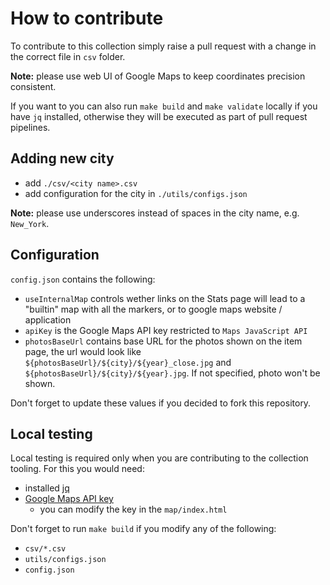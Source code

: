 # How to contribute

To contribute to this collection simply raise a pull request with a change in the correct file in `csv` folder.

**Note:** please use web UI of Google Maps to keep coordinates precision consistent.

If you want to you can also run `make build` and `make validate` locally if you have `jq` installed, otherwise they will be executed as part of pull request pipelines.

## Adding new city

* add `./csv/<city name>.csv`
* add configuration for the city in `./utils/configs.json`

**Note:** please use underscores instead of spaces in the city name, e.g. `New_York`.

## Configuration

`config.json` contains the following:

* `useInternalMap` controls wether links on the Stats page will lead to a "builtin" map with all the markers, or to google maps website / application
* `apiKey` is the Google Maps API key restricted to `Maps JavaScript API`
* `photosBaseUrl` contains base URL for the photos shown on the item page, the url would look like `${photosBaseUrl}/${city}/${year}_close.jpg` and  `${photosBaseUrl}/${city}/${year}.jpg`. If not specified, photo won't be shown.

Don't forget to update these values if you decided to fork this repository.

## Local testing

Local testing is required only when you are contributing to the collection tooling. For this you would need:

* installed [jq](https://stedolan.github.io/jq/)
* [Google Maps API key](https://developers.google.com/maps/documentation/javascript/get-api-key#creating-api-keys)
  * you can modify the key in the `map/index.html`

Don't forget to run `make build` if you modify any of the following:
* `csv/*.csv`
* `utils/configs.json`
* `config.json`
